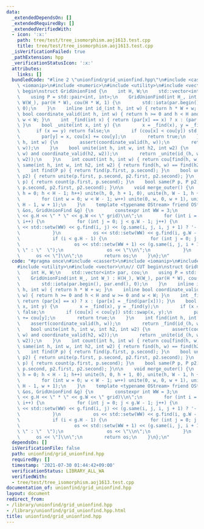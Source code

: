 ```yaml
---
data:
  _extendedDependsOn: []
  _extendedRequiredBy: []
  _extendedVerifiedWith:
  - icon: ':x:'
    path: tree/test/tree_isomorphism.aoj1613.test.cpp
    title: tree/test/tree_isomorphism.aoj1613.test.cpp
  _isVerificationFailed: true
  _pathExtension: hpp
  _verificationStatusIcon: ':x:'
  attributes:
    links: []
  bundledCode: "#line 2 \"unionfind/grid_unionfind.hpp\"\n#include <cassert>\n#include\
    \ <iomanip>\n#include <numeric>\n#include <utility>\n#include <vector>\n\n// CUT\
    \ begin\nstruct GridUnionFind {\n    int H, W;\n    std::vector<int> par, cou;\n\
    \    using P = std::pair<int, int>;\n    GridUnionFind(int H_, int W_) : H(H_),\
    \ W(W_), par(H * W), cou(H * W, 1) {\n        std::iota(par.begin(), par.end(),\
    \ 0);\n    }\n    inline int id_(int h, int w) { return h * W + w; }\n    inline\
    \ bool coordinate_valid(int h, int w) { return h >= 0 and h < H and w >= 0 and\
    \ w < W; }\n    int _find(int x) { return (par[x] == x) ? x : (par[x] = _find(par[x]));\
    \ }\n    bool _unite(int x, int y) {\n        x = _find(x), y = _find(y);\n  \
    \      if (x == y) return false;\n        if (cou[x] < cou[y]) std::swap(x, y);\n\
    \        par[y] = x, cou[x] += cou[y];\n        return true;\n    }\n    int find(int\
    \ h, int w) {\n        assert(coordinate_valid(h, w));\n        return _find(id_(h,\
    \ w));\n    }\n    bool unite(int h, int w, int h2, int w2) {\n        assert(coordinate_valid(h,\
    \ w) and coordinate_valid(h2, w2));\n        return _unite(id_(h, w), id_(h2,\
    \ w2));\n    }\n    int count(int h, int w) { return cou[find(h, w)]; }\n    bool\
    \ same(int h, int w, int h2, int w2) { return find(h, w) == find(h2, w2); }\n\n\
    \    int find(P p) { return find(p.first, p.second); }\n    bool unite(P p, P\
    \ p2) { return unite(p.first, p.second, p2.first, p2.second); }\n    int count(P\
    \ p) { return count(p.first, p.second); }\n    bool same(P p, P p2) { return same(p.first,\
    \ p.second, p2.first, p2.second); }\n\n    void merge_outer() {\n        for (int\
    \ h = 0; h < H - 1; h++) unite(h, 0, h + 1, 0), unite(h, W - 1, h + 1, W - 1);\n\
    \        for (int w = 0; w < W - 1; w++) unite(0, w, 0, w + 1), unite(H - 1, w,\
    \ H - 1, w + 1);\n    }\n    template <typename OStream> friend OStream &operator<<(OStream\
    \ &os, GridUnionFind &g) {\n        constexpr int WW = 3;\n        os << \"[(\"\
    \ << g.H << \" * \" << g.W << \" grid)\\n\";\n        for (int i = 0; i < g.H;\
    \ i++) {\n            for (int j = 0; j < g.W - 1; j++) {\n                os\
    \ << std::setw(WW) << g.find(i, j) << (g.same(i, j, i, j + 1) ? '-' : ' ');\n\
    \            }\n            os << std::setw(WW) << g.find(i, g.W - 1) << '\\n';\n\
    \            if (i < g.H - 1) {\n                for (int j = 0; j < g.W; j++)\n\
    \                    os << std::setw(WW + 1) << (g.same(i, j, i + 1, j) ? \"|\
    \ \" : \"  \");\n                os << \"\\n\";\n            }\n        }\n  \
    \      os << \"]\\n\";\n        return os;\n    }\n};\n"
  code: "#pragma once\n#include <cassert>\n#include <iomanip>\n#include <numeric>\n\
    #include <utility>\n#include <vector>\n\n// CUT begin\nstruct GridUnionFind {\n\
    \    int H, W;\n    std::vector<int> par, cou;\n    using P = std::pair<int, int>;\n\
    \    GridUnionFind(int H_, int W_) : H(H_), W(W_), par(H * W), cou(H * W, 1) {\n\
    \        std::iota(par.begin(), par.end(), 0);\n    }\n    inline int id_(int\
    \ h, int w) { return h * W + w; }\n    inline bool coordinate_valid(int h, int\
    \ w) { return h >= 0 and h < H and w >= 0 and w < W; }\n    int _find(int x) {\
    \ return (par[x] == x) ? x : (par[x] = _find(par[x])); }\n    bool _unite(int\
    \ x, int y) {\n        x = _find(x), y = _find(y);\n        if (x == y) return\
    \ false;\n        if (cou[x] < cou[y]) std::swap(x, y);\n        par[y] = x, cou[x]\
    \ += cou[y];\n        return true;\n    }\n    int find(int h, int w) {\n    \
    \    assert(coordinate_valid(h, w));\n        return _find(id_(h, w));\n    }\n\
    \    bool unite(int h, int w, int h2, int w2) {\n        assert(coordinate_valid(h,\
    \ w) and coordinate_valid(h2, w2));\n        return _unite(id_(h, w), id_(h2,\
    \ w2));\n    }\n    int count(int h, int w) { return cou[find(h, w)]; }\n    bool\
    \ same(int h, int w, int h2, int w2) { return find(h, w) == find(h2, w2); }\n\n\
    \    int find(P p) { return find(p.first, p.second); }\n    bool unite(P p, P\
    \ p2) { return unite(p.first, p.second, p2.first, p2.second); }\n    int count(P\
    \ p) { return count(p.first, p.second); }\n    bool same(P p, P p2) { return same(p.first,\
    \ p.second, p2.first, p2.second); }\n\n    void merge_outer() {\n        for (int\
    \ h = 0; h < H - 1; h++) unite(h, 0, h + 1, 0), unite(h, W - 1, h + 1, W - 1);\n\
    \        for (int w = 0; w < W - 1; w++) unite(0, w, 0, w + 1), unite(H - 1, w,\
    \ H - 1, w + 1);\n    }\n    template <typename OStream> friend OStream &operator<<(OStream\
    \ &os, GridUnionFind &g) {\n        constexpr int WW = 3;\n        os << \"[(\"\
    \ << g.H << \" * \" << g.W << \" grid)\\n\";\n        for (int i = 0; i < g.H;\
    \ i++) {\n            for (int j = 0; j < g.W - 1; j++) {\n                os\
    \ << std::setw(WW) << g.find(i, j) << (g.same(i, j, i, j + 1) ? '-' : ' ');\n\
    \            }\n            os << std::setw(WW) << g.find(i, g.W - 1) << '\\n';\n\
    \            if (i < g.H - 1) {\n                for (int j = 0; j < g.W; j++)\n\
    \                    os << std::setw(WW + 1) << (g.same(i, j, i + 1, j) ? \"|\
    \ \" : \"  \");\n                os << \"\\n\";\n            }\n        }\n  \
    \      os << \"]\\n\";\n        return os;\n    }\n};\n"
  dependsOn: []
  isVerificationFile: false
  path: unionfind/grid_unionfind.hpp
  requiredBy: []
  timestamp: '2021-07-30 01:44:42+09:00'
  verificationStatus: LIBRARY_ALL_WA
  verifiedWith:
  - tree/test/tree_isomorphism.aoj1613.test.cpp
documentation_of: unionfind/grid_unionfind.hpp
layout: document
redirect_from:
- /library/unionfind/grid_unionfind.hpp
- /library/unionfind/grid_unionfind.hpp.html
title: unionfind/grid_unionfind.hpp
---
```

